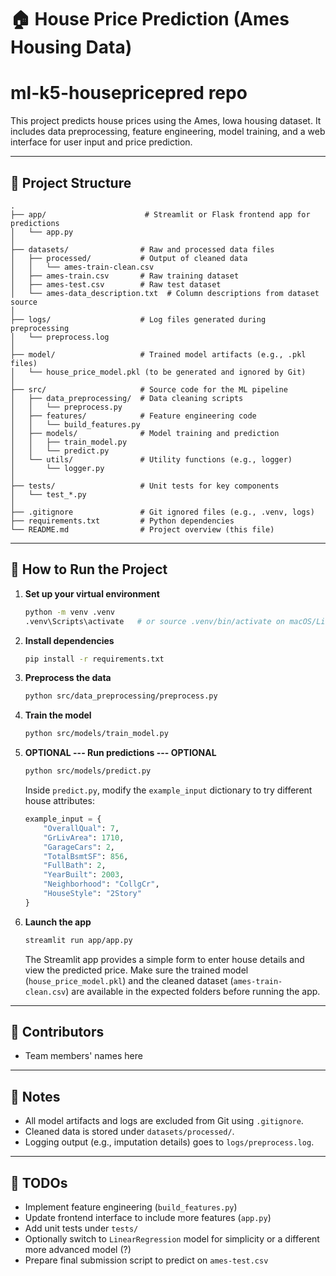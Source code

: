 # 🏠 House Price Prediction (Ames Housing Data)
# ml-k5-housepricepred repo
This project predicts house prices using the Ames, Iowa housing dataset. It includes data preprocessing, feature engineering, model training, and a web interface for user input and price prediction.

---

## 📁 Project Structure

```
.
├── app/                      # Streamlit or Flask frontend app for predictions
│   └── app.py
│
├── datasets/                # Raw and processed data files
│   ├── processed/           # Output of cleaned data
│   │   └── ames-train-clean.csv
│   ├── ames-train.csv       # Raw training dataset
│   ├── ames-test.csv        # Raw test dataset
│   └── ames-data_description.txt  # Column descriptions from dataset source
│
├── logs/                    # Log files generated during preprocessing
│   └── preprocess.log
│
├── model/                   # Trained model artifacts (e.g., .pkl files)
│   └── house_price_model.pkl (to be generated and ignored by Git)
│
├── src/                     # Source code for the ML pipeline
│   ├── data_preprocessing/  # Data cleaning scripts
│   │   └── preprocess.py
│   ├── features/            # Feature engineering code
│   │   └── build_features.py
│   ├── models/              # Model training and prediction
│   │   ├── train_model.py
│   │   └── predict.py
│   └── utils/               # Utility functions (e.g., logger)
│       └── logger.py
│
├── tests/                   # Unit tests for key components
│   └── test_*.py
│
├── .gitignore               # Git ignored files (e.g., .venv, logs)
├── requirements.txt         # Python dependencies
└── README.md                # Project overview (this file)
```

---

## 🚀 How to Run the Project

1. **Set up your virtual environment**
   ```bash
   python -m venv .venv
   .venv\Scripts\activate   # or source .venv/bin/activate on macOS/Linux
   ```

2. **Install dependencies**
   ```bash
   pip install -r requirements.txt
   ```

3. **Preprocess the data**
   ```bash
   python src/data_preprocessing/preprocess.py
   ```

4. **Train the model**
   ```bash
   python src/models/train_model.py
   ```

5. **OPTIONAL --- Run predictions --- OPTIONAL**
   ```bash
   python src/models/predict.py
   ```

   Inside `predict.py`, modify the `example_input` dictionary to try different house attributes:
   ```python
   example_input = {
       "OverallQual": 7,
       "GrLivArea": 1710,
       "GarageCars": 2,
       "TotalBsmtSF": 856,
       "FullBath": 2,
       "YearBuilt": 2003,
       "Neighborhood": "CollgCr",
       "HouseStyle": "2Story"
   }
   ```

6. **Launch the app**
   ```bash
   streamlit run app/app.py
   ```

   The Streamlit app provides a simple form to enter house details and view the predicted price. Make sure the trained model (`house_price_model.pkl`) and the cleaned dataset (`ames-train-clean.csv`) are available in the expected folders before running the app.

---

## 👥 Contributors

- Team members' names here

---

## 📌 Notes

- All model artifacts and logs are excluded from Git using `.gitignore`.
- Cleaned data is stored under `datasets/processed/`.
- Logging output (e.g., imputation details) goes to `logs/preprocess.log`.

---

## 🚧 TODOs

- Implement feature engineering (`build_features.py`)
- Update frontend interface to include more features (`app.py`)
- Add unit tests under `tests/`
- Optionally switch to `LinearRegression` model for simplicity or a different more advanced model (?)
- Prepare final submission script to predict on `ames-test.csv`
